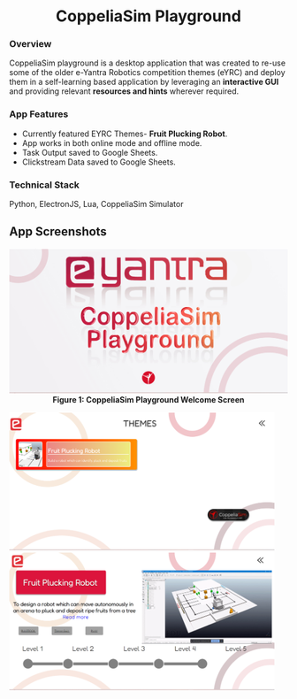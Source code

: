 <div align = "center"><h1>CoppeliaSim Playground</h1></div>  

### Overview
CoppeliaSim playground is a desktop application that was created to re-use some of the older e-Yantra Robotics competition themes (eYRC) and deploy them in a self-learning based application by leveraging an **interactive GUI** and providing relevant **resources and hints** wherever required.

### App Features
- Currently featured EYRC Themes- **Fruit Plucking Robot**.
- App works in both online mode and offline mode.
- Task Output saved to Google Sheets.
- Clickstream Data saved to Google Sheets.

### Technical Stack
Python, ElectronJS, Lua, CoppeliaSim Simulator

## App Screenshots

<div align="center">

![img1](/Images/img_1.png)
<br><b>Figure 1: CoppeliaSim Playground Welcome Screen</b>
</div>

<img src="./Images/img_2.png" alt="img2" width=480> <img src="./Images/img_3.png" alt="img3" width=480>
